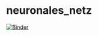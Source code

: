 # neuronales_netz


[![Binder](https://mybinder.org/badge_logo.svg)](https://mybinder.org/v2/gh/robertkoeb/neuronales_netz/main?labpath=neuronales_netz.ipynb)
